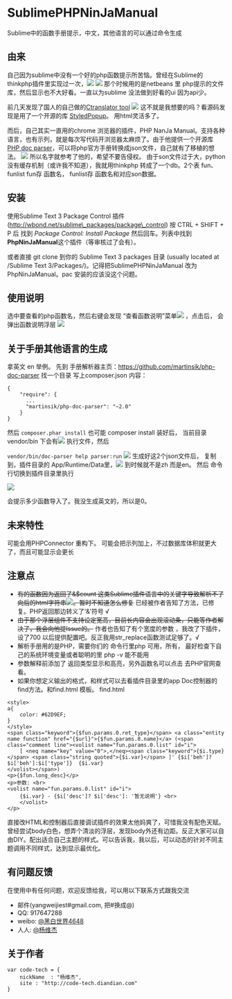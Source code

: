 # SublimePHPNinJaManual
Sublime中的函数手册提示，中文，其他语言的可以通过命令生成

## 由来
自己因为sublime中没有一个好的php函数提示所苦恼。曾经在Sublime的thinkphp插件里实现过一次，![](https://camo.githubusercontent.com/759b876842251b13854ff35267cc005b39d0ddb8/687474703a2f2f7777772e7468696e6b7068702e636e2f55706c6f6164732f7370656563682f323031332d30382d30342f353166653061613430636134302e706e67) ![](https://camo.githubusercontent.com/4749d5a82cd9e4cba79622833f3e0c7699bf5ba7/687474703a2f2f7777772e7468696e6b7068702e636e2f55706c6f6164732f7370656563682f323031332d30382d30342f353166653062646361333036632e706e67) 那个时候用的是netbeans 里 php提示的文件库，然后显示也不大好看。一直以为sublime 没法做到好看的ui 因为api少。

前几天发现了国人的自己做的[Ctranslator tool](https://packagecontrol.io/packages/Ctranslator%20tool) ![](https://packagecontrol.io/readmes/img/927f757b88e0448227a2db8f9e312a9686eea391.gif) 这不就是我想要的吗？看源码发现是用了一个开源的库 [StyledPopup](https://github.com/huot25/StyledPopup)。 用html灵活多了。

而后，自己其实一直用的chrome 浏览器的插件，PHP NanJa Manual。支持各种语言，也有示列，就是每次写代码开浏览器太麻烦了。由于他提供一个开源库[PHP doc parser](https://github.com/martinsik/php-doc-parser)，可以将php官方手册转换成json文件，自己就有了移植的想法。
![](https://raw.githubusercontent.com/martinsik/php-doc-parser/master/doc/animation.gif)
所以名字就参考了他的，希望不要告侵权。
由于son文件过于大，python没有缓存机制（或许我不知道），我就用thinkphp 转成了一个db。2个表 fun、funlist  fun存 函数名， funlist存 函数名和对应son数据。
## 安装
使用Sublime Text 3 Package Control 插件(http://wbond.net/sublime\_packages/package\_control) 按 CTRL + SHIFT + P 后 找到 _Package Control: Install Package_ 然后回车。列表中找到**PhpNinJaManual**这个插件（等审核过了会有）。

或者直接 git clone 到你的 Sublime Text 3 packages 目录 (usually located at /Sublime Text 3/Packages/)。记得把SublimePHPNinJaManual 改为PhpNinJaManual。pac 安装的应该没这个问题。

## 使用说明
选中要查看的php函数名，然后右键会发现 “查看函数说明”菜单![](http://ww3.sinaimg.cn/mw1024/50075709gw1eweqa43989j20c40e077h.jpg) ，点击后，
会弹出函数说明浮层 ![](http://ww2.sinaimg.cn/mw1024/50075709gw1ewfznodyolj20mt07sq5t.jpg)
## 关于手册其他语言的生成
拿英文 en 举例。
先到 手册解析器主页：https://github.com/martinsik/php-doc-parser
找一个目录 写上composer.json 
内容：

	{
		"require": {
		  ...
		  "martinsik/php-doc-parser": "~2.0"
		}
	}

然后 `composer.phar install` 也可能 composer install
装好后， 当前目录vendor/bin 下会有![](http://ww3.sinaimg.cn/mw1024/50075709gw1eweqbqozgtj208c03w0sq.jpg) 执行文件，然后 

`vendor/bin/doc-parser help parser:run`
![](https://raw.githubusercontent.com/martinsik/php-doc-parser/master/doc/animation.gif)
生成好这2个json文件后， 复制到，插件目录的 App/Runtime/Data里，![](http://ww1.sinaimg.cn/mw1024/50075709gw1eweqeagv1bj208503dglk.jpg) 到时候就不是zh 而是en。
然后 命令行切换到插件目录里执行 

![](http://ww4.sinaimg.cn/mw1024/50075709gw1eweqevv5xpj20fy01lwex.jpg)

会提示多少函数导入了。我没生成英文的，所以是0。
## 未来特性
可能会用PHPConnector 重构下。
可能会把示列加上，不过数据库体积就更大了，而且可能显示会更长
## 注意点
- <s>有的函数因为返回了&$count 这类Sublime插件语言中的关键字导致解析不了向后的html字符串![](http://ww1.sinaimg.cn/mw1024/50075709gw1eweqfm5h0tj20az04a0to.jpg)。暂时不知道怎么修复</s> 已经被作者告知了方法，已修复。PHP返回那边转义了'&'符号 √
- <s>由于那个浮层组件不支持设定宽高，目前长内容会出现滚动条，只能等作者解决了，我会向他提Issue的。</s> 作者也告知了有个宽度的参数 ，我改了下插件，设了700 以后提供配置吧。反正我用str_replace函数测试足够了。√
- 解析手册用的是PHP，需要你们的 命令行里php 可用，所有， 最好检查下自己的系统环境变量或者聪明的里 php -v 能不能用
- 参数解释前添加了 返回类型显示和高亮，另外函数名可以点击 去PHP官网查看。
- 如果你想定义输出的格式，和样式可以去看插件目录里的app Doc控制器的find方法。和find.html 模板。
find.html
~~~
<style>
a{
	color: #62D9EF;
}
</style>
<span class="keyword">{$fun.params.0.ret_type}</span> <a class="entity name function" href="{$url}">{$fun.params.0.name}</a> (<span class="comment line"><volist name="fun.params.0.list" id="i">
	[ <neq name="key" value="0">,</neq><span class="keyword">{$i.type}</span> <span class="string quoted">{$i.var}</span> ]' {$i['beh']? $i['beh']:$i['type']}  {$i.var}
</volist></span>)
<p>{$fun.long_desc}</p>
<p>参数: <br>
<volist name="fun.params.0.list" id="i">
	{$i.var} - {$i['desc']? $i['desc']: '暂无说明'} <br>
	</volist>
</p>
~~~
直接改HTML和控制器后直接调试插件的效果太他妈爽了，可惜我没有配色天赋。曾经尝试body白色，想弄个清淡的浮层，发现body外还有边距。反正大家可以自由DIY。配出适合自己主题的样式。可以告诉我，我以后，可以动态的针对不同主题调用不同样式，达到显示最优化。


## 有问题反馈
在使用中有任何问题，欢迎反馈给我，可以用以下联系方式跟我交流

* 邮件(yangweijiest#gmail.com, 把#换成@)
* QQ: 917647288
* weibo: [@黑白世界4648](http://weibo.com/1342658313)
* 人人: [@杨维杰](http://www.renren.com/247050624)
## 关于作者

	var code-tech = {
	    nickName  : "杨维杰",
	    site : "http://code-tech.diandian.com"
	}
